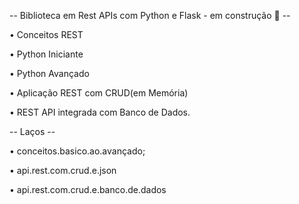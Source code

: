 -- Biblioteca em Rest APIs com Python e Flask - em construção 🚧 --

• Conceitos REST 

• Python Iniciante 

• Python Avançado 

• Aplicação REST com CRUD(em Memória) 

• REST API integrada com Banco de Dados.

-- Laços --

• conceitos.basico.ao.avançado;

• api.rest.com.crud.e.json

• api.rest.com.crud.e.banco.de.dados

